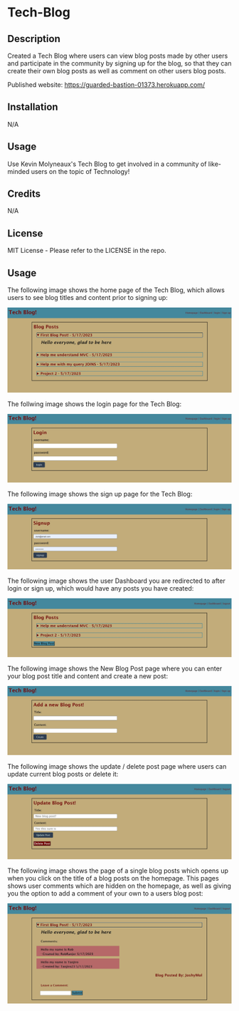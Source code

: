 # Tech-Blog

## Description

Created a Tech Blog where users can view blog posts made by other users and participate in the community by signing up for the blog, so that they can create their own blog posts as well as comment on other users blog posts. 

Published website:  https://guarded-bastion-01373.herokuapp.com/

## Installation

N/A

## Usage

Use Kevin Molyneaux's Tech Blog to get involved in a community of like-minded users on the topic of Technology!

## Credits

N/A

## License

MIT License - Please refer to the LICENSE in the repo.

## Usage
The following image shows the home page of the Tech Blog, which allows users to see blog titles and content prior to signing up:

![alt text](public/images/homepage.jpg)

The follwing image shows the login page for the Tech Blog:

![alt text](public/images/login.jpg)

The following image shows the sign up page for the Tech Blog: 

![alt text](public/images/signup.jpg)

The following image shows the user Dashboard you are redirected to after login or sign up, which would have any posts you have created: 

![alt text](public/images/dashboard.jpg)

The following image shows the New Blog Post page where you can enter your blog post title and content and create a new post: 

![alt text](public/images/newpost.jpg)

The following image shows the update / delete post page where users can update current blog posts or delete it: 

![alt text](public/images/update-delete.jpg)

The following image shows the page of a single blog posts which opens up when you click on the title of a blog posts on the homepage. This pages shows user comments which are hidden on the homepage, as well as giving you the option to add a comment of your own to a users blog post: 

![alt text](public/images/singleblogposts.jpg)